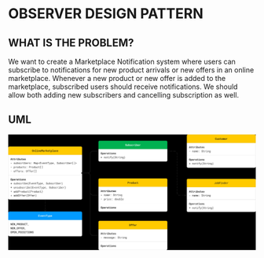# OBSERVER DESIGN PATTERN

## WHAT IS THE PROBLEM?

We want to create a Marketplace Notification system where users can subscribe to notifications for new product arrivals or new offers in an online marketplace. Whenever a new product or new offer is added to the marketplace, subscribed users should receive notifications.
We should allow both adding new subscribers and cancelling subscription as well.


## UML
<p align="center">
  <img src="uml-diagram.jpg" alt="UML DIAGRAM" width="1000">
</p>
